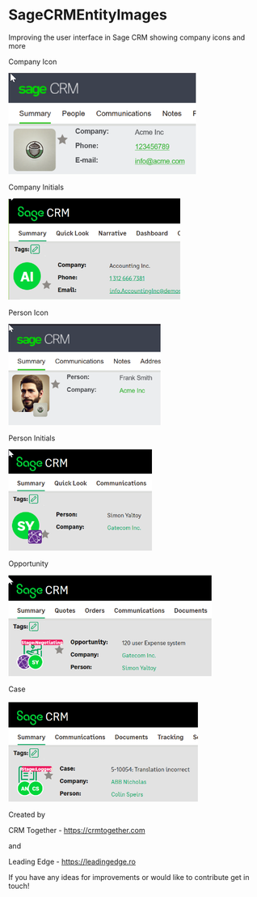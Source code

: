 # SageCRMEntityImages
Improving the user interface in Sage CRM showing company icons and more

Company Icon

<img src="sage crm company 3.png" height="200"  />

Company Initials

<img src="sage crm company.png" height="200" />

Person Icon

<img src="sage crm person2.png" height="200" />

Person Initials

<img src="sage crm person.png" height="200" />

Opportunity

<img src="sage crm opportunity.png" height="200" />

Case

<img src="sage crm case.png" height="200" />

Created by 

CRM Together - https://crmtogether.com

and 

Leading Edge - https://leadingedge.ro

If you have any ideas for improvements or would like to contribute get in touch!

